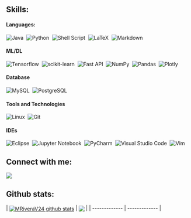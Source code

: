 



## Skills:

#### Languages:

![Java](https://img.shields.io/badge/Java-ED8B00?style=for-the-badge&logo=java&logoColor=white)&nbsp;
![Python](https://img.shields.io/badge/Python-3776AB?style=for-the-badge&logo=python&logoColor=white)&nbsp;
![Shell Script](https://img.shields.io/badge/Shell_Script-121011?style=for-the-badge&logo=gnu-bash&logoColor=white)&nbsp;
![LaTeX](https://img.shields.io/badge/latex-%23008080.svg?style=for-the-badge&logo=latex&logoColor=white)&nbsp;
![Markdown](https://img.shields.io/badge/markdown-%23000000.svg?style=for-the-badge&logo=markdown&logoColor=white)

#### ML/DL

![Tensorflow](https://img.shields.io/badge/TensorFlow-FF6F00?style=for-the-badge&logo=tensorflow&logoColor=white)&nbsp;
![scikit-learn](https://img.shields.io/badge/scikit--learn-%23F7931E.svg?style=for-the-badge&logo=scikit-learn&logoColor=white)&nbsp;
![Fast API](https://img.shields.io/badge/FastAPI-005571?style=for-the-badge&logo=fastapi)&nbsp;
![NumPy](https://img.shields.io/badge/numpy-%23013243.svg?style=for-the-badge&logo=numpy&logoColor=white)&nbsp;
![Pandas](https://img.shields.io/badge/pandas-%23150458.svg?style=for-the-badge&logo=pandas&logoColor=white)&nbsp;
![Plotly](https://img.shields.io/badge/Plotly-%233F4F75.svg?style=for-the-badge&logo=plotly&logoColor=white)

#### Database

![MySQL](https://img.shields.io/badge/MySQL-00000F?style=for-the-badge&logo=mysql&logoColor=white)&nbsp;
![PostgreSQL](https://img.shields.io/badge/PostgreSQL-316192?style=for-the-badge&logo=postgresql&logoColor=white)&nbsp;

#### Tools and Technologies

![Linux](https://img.shields.io/badge/Linux-FCC624?style=for-the-badge&logo=linux&logoColor=black)&nbsp;
![Git](https://img.shields.io/badge/GIT-E44C30?style=for-the-badge&logo=git&logoColor=white)&nbsp;
<!-- ![AWS](https://img.shields.io/badge/Amazon_AWS-232F3E?style=flat&logo=amazon-aws&logoColor=white)&nbsp;
![Google Cloud](https://img.shields.io/badge/Google_Cloud-4285F4?style=flat&logo=google-cloud&logoColor=white)&nbsp; -->

#### IDEs

![Eclipse](https://img.shields.io/badge/Eclipse-FE7A16.svg?style=for-the-badge&logo=Eclipse&logoColor=white)&nbsp;
![Jupyter Notebook](https://img.shields.io/badge/jupyter-%23FA0F00.svg?style=for-the-badge&logo=jupyter&logoColor=white)&nbsp;
![PyCharm](https://img.shields.io/badge/pycharm-143?style=for-the-badge&logo=pycharm&logoColor=black&color=black&labelColor=green)&nbsp;
![Visual Studio Code](https://img.shields.io/badge/Visual%20Studio%20Code-0078d7.svg?style=for-the-badge&logo=visual-studio-code&logoColor=white)&nbsp;
![Vim](https://img.shields.io/badge/VIM-%2311AB00.svg?style=for-the-badge&logo=vim&logoColor=white)&nbsp;


## Connect with me:

<p align = "center">

[<img src="https://img.shields.io/badge/linkedin-%2312100E.svg?&style=for-the-badge&logo=linkedin&logoColor=white&color=black" />](https://www.linkedin.com/in/marcelo-rivera-vega/)


</p>
<h2>Github stats:</h2> 
| <a href="https://github.com/anuraghazra/github-readme-stats"><img align="center" src="https://github-readme-stats.vercel.app/api?username=MRiveraV24&show_icons=true&include_all_commits=true&theme=buefy&hide_border=true" alt="MRiveraV24 github stats" /></a> | <a href="https://github.com/anuraghazra/github-readme-stats"><img align="center" src="https://github-readme-stats.vercel.app/api/top-langs/?username=MRiveraV24&layout=compact&theme=buefy&hide_border=true" /></a> |
| ------------- | ------------- |

<!-- 
----
[<img src="https://github-profile-trophy.vercel.app/?username=MRiveraV24&row=2&column=3" />](https://github.com/ryo-ma/github-profile-trophy)
[<img src="https://github-readme-stats.vercel.app/api?username=MRiveraV24&theme=algolia&count_private=true&include_all_commits=true&show_icons=true" />](https://github.com/anuraghazra/github-readme-stats)

[![GitHub Streak](https://github-readme-streak-stats.herokuapp.com/?user=MRiveraV24&theme=dark)](https://github.com/DenverCoder1/github-readme-streak-stats)

[![Marcelo Top Langs](https://github-readme-stats.vercel.app/api/top-langs/?username=themlphdstudent&theme=algolia&hide=Jupyter&layout=compact&show_icons=true)](https://github.com/anuraghazra/github-readme-stats)
 -->

<!--

-->
